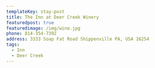 ```yaml
---
templateKey: stay-post
title: The Inn at Deer Creek Winery
featuredpost: true
featuredimage: /img/wine.jpg
phone: 814-354-7392
address: 3333 Soap Fat Road Shippenville PA, USA 16254
tags:
  - Inn
  - Deer Creek
---
```

